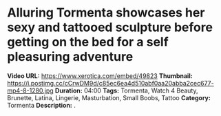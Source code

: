 # Alluring Tormenta showcases her sexy and tattooed sculpture before getting on the bed for a self pleasuring adventure

**Video URL:** https://www.xerotica.com/embed/49823
**Thumbnail:** https://i.postimg.cc/cCrwDM9d/c85ec6ea4d510abf0aa20abba2cec677-mp4-8-1280.jpg
**Duration:** 04:00
**Tags:** Tormenta, Watch 4 Beauty, Brunette, Latina, Lingerie, Masturbation, Small Boobs, Tattoo
**Category:** Tormenta 
**Description:** .
